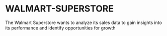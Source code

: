 # WALMART-SUPERSTORE
The Walmart Superstore wants to analyze its sales data to gain insights into its  performance and identify opportunities for growth

